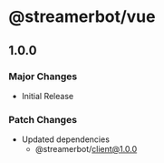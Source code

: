 # @streamerbot/vue

## 1.0.0

### Major Changes

- Initial Release

### Patch Changes

- Updated dependencies
  - @streamerbot/client@1.0.0
